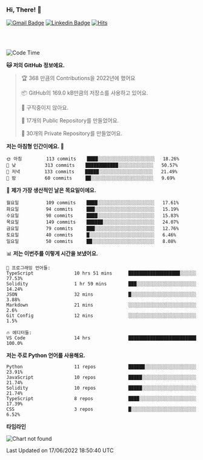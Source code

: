 ### Hi, There! 👋


[![Gmail Badge](https://img.shields.io/badge/-725psh@gmail.com-c14438?style=flat&logo=Gmail&logoColor=white&link=mailto:725psh@gmail.com)](mailto:725psh@gmail.com) 
[![Linkedin Badge](https://img.shields.io/badge/-soohanpark-0072b1?style=flat&logo=Linkedin&logoColor=white&link=https://www.linkedin.com/in/soohanpark/)](https://www.linkedin.com/in/soohanpark/) 
[![Hits](https://hits.seeyoufarm.com/api/count/incr/badge.svg?url=https%3A%2F%2Fgithub.com%2FSoohan-Park&count_bg=%23000000&title_bg=%23828282&icon=gradle.svg&icon_color=%23FFFFFF&title=Visited&edge_flat=false)](https://hits.seeyoufarm.com)  

<br />
<br />

<!--START_SECTION:waka-->
![Code Time](http://img.shields.io/badge/Code%20Time-39%20hrs%2014%20mins-blue)

**🐱 저의 GitHub 정보에요.** 

> 🏆 368 만큼의 Contributions을 2022년에 했어요
 > 
> 📦 GitHub의 169.0 kB만큼의 저장소를 사용하고 있어요. 
 > 
> 🚫 구직중이지 않아요.
 > 
> 📜 17개의 Public Repository를 만들었어요. 
 > 
> 🔑 30개의 Private Repository를 만들었어요.  
 > 
**저는 아침형 인간이에요. 🐤** 

```text
🌞 아침         113 commits    ████░░░░░░░░░░░░░░░░░░░░░   18.26% 
🌆 낮　         313 commits    ████████████░░░░░░░░░░░░░   50.57% 
🌃 저녁         133 commits    █████░░░░░░░░░░░░░░░░░░░░   21.49% 
🌙 밤　         60 commits     ██░░░░░░░░░░░░░░░░░░░░░░░   9.69%

```
📅 **제가 가장 생산적인 날은 목요일이에요.** 

```text
월요일          109 commits    ████░░░░░░░░░░░░░░░░░░░░░   17.61% 
화요일          94 commits     ███░░░░░░░░░░░░░░░░░░░░░░   15.19% 
수요일          98 commits     ████░░░░░░░░░░░░░░░░░░░░░   15.83% 
목요일          149 commits    ██████░░░░░░░░░░░░░░░░░░░   24.07% 
금요일          79 commits     ███░░░░░░░░░░░░░░░░░░░░░░   12.76% 
토요일          40 commits     █░░░░░░░░░░░░░░░░░░░░░░░░   6.46% 
일요일          50 commits     ██░░░░░░░░░░░░░░░░░░░░░░░   8.08%

```


📊 **저는 이번주를 이렇게 시간을 보냈어요.** 

```text
💬 프로그래밍 언어들: 
TypeScript               10 hrs 51 mins      ███████████████████░░░░░░   77.53% 
Solidity                 1 hr 59 mins        ███░░░░░░░░░░░░░░░░░░░░░░   14.24% 
JSON                     32 mins             █░░░░░░░░░░░░░░░░░░░░░░░░   3.88% 
Markdown                 21 mins             ░░░░░░░░░░░░░░░░░░░░░░░░░   2.6% 
Git Config               12 mins             ░░░░░░░░░░░░░░░░░░░░░░░░░   1.5%

🔥 에디터들: 
VS Code                  14 hrs              █████████████████████████   100.0%

```

**저는 주로 Python 언어를 사용해요.** 

```text
Python                   11 repos            ██████░░░░░░░░░░░░░░░░░░░   23.91% 
JavaScript               10 repos            █████░░░░░░░░░░░░░░░░░░░░   21.74% 
Solidity                 10 repos            █████░░░░░░░░░░░░░░░░░░░░   21.74% 
TypeScript               8 repos             ████░░░░░░░░░░░░░░░░░░░░░   17.39% 
CSS                      3 repos             █░░░░░░░░░░░░░░░░░░░░░░░░   6.52%

```


**타임라인**

![Chart not found](https://raw.githubusercontent.com/Soohan-Park/Soohan-Park/master/charts/bar_graph.png) 


 Last Updated on 17/06/2022 18:50:40 UTC
<!--END_SECTION:waka-->
